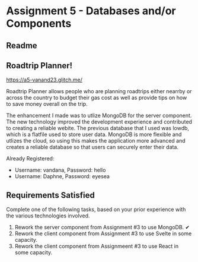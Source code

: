Assignment 5 - Databases and/or Components
===

Readme 
---

## Roadtrip Planner!

https://a5-vanand23.glitch.me/

Roadtrip Planner allows people who are planning roadtrips either nearrby or across the country to budget their gas cost as well as provide tips on how to save money overall on the trip.

The enhancement I made was to utlize MongoDB for the server component. The new technology improved the development experience and contributed to creating a reliable webite. The previous database that I used was lowdb, which is a flatfile used to store user data. MongoDB is more flexible and utlizes the cloud, so using this makes the application more advanced and creates a reliable database so that users can securely enter their data. 

Already Registered:
- Username: vandana, Password: hello
- Username: Daphne, Password: eyesea   


Requirements Satisfied
---
Complete one of the following tasks, based on your prior experience with the various technologies involved.

1. Rework the server component from Assignment #3 to use MongoDB. ✔
2. Rework the client component from Assignment #3 to use Svelte in some capacity.
3. Rework the client component from Assignmeent #3 to use React in some capacity.
